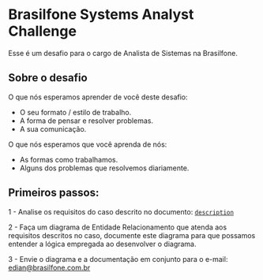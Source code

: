 # Brasilfone Systems Analyst Challenge

Esse é um desafio para o cargo de Analista de Sistemas na Brasilfone.

## Sobre o desafio

O que nós esperamos aprender de você deste desafio:

- O seu formato / estilo de trabalho. 
- A forma de pensar e resolver problemas.
- A sua comunicação.

O que nós esperamos que você aprenda de nós:
- As formas como trabalhamos.
- Alguns dos problemas que resolvemos diariamente. 

## Primeiros passos: 

1 - Analise os requisitos do caso descrito no documento: [`description`](/description.md)

2 - Faça um diagrama de Entidade Relacionamento que atenda aos requisitos descritos no caso, documente este diagrama para que possamos entender a lógica empregada ao desenvolver o diagrama. 

3 - Envie o diagrama e a documentação em conjunto para o e-mail: edian@brasilfone.com.br

